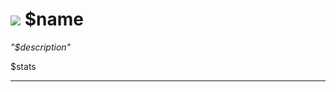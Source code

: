 # <img id="spr" src="/wiki/images/$internalname-icon-large.png"></img> $name 

*"$description"*

$stats

--- 
